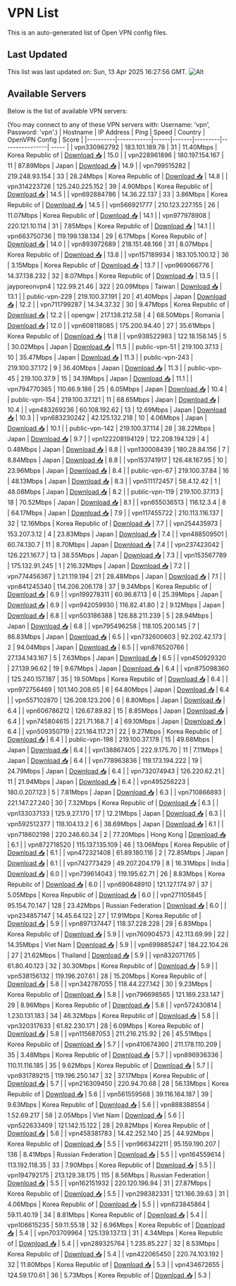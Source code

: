 # VPN List

This is an auto-generated list of Open VPN config files.

## Last Updated

This list was last updated on: Sun, 13 Apr 2025 16:27:56 GMT.
![Alt](https://repobeats.axiom.co/api/embed/186b98318ef1479477931607c1ad7d823f12451f.svg "Repobeats analytics image")

## Available Servers

Below is the list of available VPN servers:

(You may connect to any of these VPN servers with: Username: 'vpn', Password: 'vpn'.)
| Hostname | IP Address | Ping | Speed | Country | OpenVPN Config | Score |
|----------|------------|------|-------|---------|----------------| ----- |
| vpn330962792 | 183.101.189.78 | 31 | 11.40Mbps | Korea Republic of | [Download 📥](./configs/server_0_KR.ovpn) | 15.0 |
| vpn228961896 | 180.197.154.167 | 11 | 87.89Mbps | Japan | [Download 📥](./configs/server_1_JP.ovpn) | 14.9 |
| vpn799515282 | 219.248.93.154 | 33 | 28.24Mbps | Korea Republic of | [Download 📥](./configs/server_2_KR.ovpn) | 14.8 |
| vpn314223726 | 125.240.225.152 | 39 | 4.90Mbps | Korea Republic of | [Download 📥](./configs/server_3_KR.ovpn) | 14.5 |
| vpn692884786 | 14.36.22.137 | 33 | 3.86Mbps | Korea Republic of | [Download 📥](./configs/server_4_KR.ovpn) | 14.5 |
| vpn566921777 | 210.123.227.155 | 26 | 11.07Mbps | Korea Republic of | [Download 📥](./configs/server_5_KR.ovpn) | 14.1 |
| vpn977978908 | 220.121.10.114 | 31 | 7.85Mbps | Korea Republic of | [Download 📥](./configs/server_6_KR.ovpn) | 14.1 |
| vpn663750736 | 119.199.138.134 | 29 | 6.17Mbps | Korea Republic of | [Download 📥](./configs/server_7_KR.ovpn) | 14.0 |
| vpn893972689 | 218.151.48.166 | 31 | 8.07Mbps | Korea Republic of | [Download 📥](./configs/server_8_KR.ovpn) | 13.8 |
| vpn157189934 | 183.105.100.12 | 36 | 3.15Mbps | Korea Republic of | [Download 📥](./configs/server_9_KR.ovpn) | 13.7 |
| vpn969066776 | 14.37.138.232 | 32 | 8.07Mbps | Korea Republic of | [Download 📥](./configs/server_10_KR.ovpn) | 13.5 |
| jayporeonvpn4 | 122.99.21.46 | 322 | 20.09Mbps | Taiwan | [Download 📥](./configs/server_11_TW.ovpn) | 13.1 |
| public-vpn-229 | 219.100.37.191 | 20 | 41.40Mbps | Japan | [Download 📥](./configs/server_12_JP.ovpn) | 12.2 |
| vpn711799287 | 14.34.37.32 | 30 | 9.47Mbps | Korea Republic of | [Download 📥](./configs/server_13_KR.ovpn) | 12.2 |
| opengw | 217.138.212.58 | 4 | 68.50Mbps | Romania | [Download 📥](./configs/server_14_RO.ovpn) | 12.0 |
| vpn608118085 | 175.200.94.40 | 27 | 35.61Mbps | Korea Republic of | [Download 📥](./configs/server_15_KR.ovpn) | 11.8 |
| vpn938522983 | 122.18.158.145 | 5 | 30.02Mbps | Japan | [Download 📥](./configs/server_16_JP.ovpn) | 11.5 |
| public-vpn-51 | 219.100.37.13 | 10 | 35.47Mbps | Japan | [Download 📥](./configs/server_17_JP.ovpn) | 11.3 |
| public-vpn-243 | 219.100.37.172 | 9 | 36.40Mbps | Japan | [Download 📥](./configs/server_18_JP.ovpn) | 11.3 |
| public-vpn-45 | 219.100.37.9 | 15 | 34.19Mbps | Japan | [Download 📥](./configs/server_19_JP.ovpn) | 11.1 |
| vpn794770365 | 110.66.9.186 | 25 | 6.05Mbps | Japan | [Download 📥](./configs/server_20_JP.ovpn) | 10.4 |
| public-vpn-154 | 219.100.37.121 | 11 | 68.65Mbps | Japan | [Download 📥](./configs/server_21_JP.ovpn) | 10.4 |
| vpn483269236 | 60.108.192.62 | 13 | 12.69Mbps | Japan | [Download 📥](./configs/server_22_JP.ovpn) | 10.3 |
| vpn683230242 | 42.125.132.218 | 10 | 4.06Mbps | Japan | [Download 📥](./configs/server_23_JP.ovpn) | 10.1 |
| public-vpn-142 | 219.100.37.114 | 28 | 38.22Mbps | Japan | [Download 📥](./configs/server_24_JP.ovpn) | 9.7 |
| vpn122208194129 | 122.208.194.129 | 4 | 0.48Mbps | Japan | [Download 📥](./configs/server_25_JP.ovpn) | 8.8 |
| vpn130008439 | 180.28.84.156 | 7 | 8.84Mbps | Japan | [Download 📥](./configs/server_26_JP.ovpn) | 8.8 |
| vpn153741917 | 126.48.167.95 | 10 | 23.96Mbps | Japan | [Download 📥](./configs/server_27_JP.ovpn) | 8.4 |
| public-vpn-67 | 219.100.37.84 | 16 | 48.13Mbps | Japan | [Download 📥](./configs/server_28_JP.ovpn) | 8.3 |
| vpn511172457 | 58.4.12.42 | 1 | 48.08Mbps | Japan | [Download 📥](./configs/server_29_JP.ovpn) | 8.2 |
| public-vpn-119 | 219.100.37.113 | 18 | 70.52Mbps | Japan | [Download 📥](./configs/server_30_JP.ovpn) | 8.1 |
| vpn655036513 | 116.12.3.4 | 8 | 64.17Mbps | Japan | [Download 📥](./configs/server_31_JP.ovpn) | 7.9 |
| vpn117455722 | 210.113.116.137 | 32 | 12.16Mbps | Korea Republic of | [Download 📥](./configs/server_32_KR.ovpn) | 7.7 |
| vpn254435973 | 153.207.3.12 | 4 | 23.83Mbps | Japan | [Download 📥](./configs/server_33_JP.ovpn) | 7.4 |
| vpn488509501 | 60.74.130.7 | 11 | 8.70Mbps | Japan | [Download 📥](./configs/server_34_JP.ovpn) | 7.4 |
| vpn237423042 | 126.221.167.7 | 13 | 38.55Mbps | Japan | [Download 📥](./configs/server_35_JP.ovpn) | 7.3 |
| vpn153567789 | 175.132.91.245 | 1 | 216.32Mbps | Japan | [Download 📥](./configs/server_36_JP.ovpn) | 7.2 |
| vpn774456367 | 1.21.119.194 | 21 | 28.48Mbps | Japan | [Download 📥](./configs/server_37_JP.ovpn) | 7.1 |
| vpn841245340 | 114.206.206.178 | 37 | 9.34Mbps | Korea Republic of | [Download 📥](./configs/server_38_KR.ovpn) | 6.9 |
| vpn199278311 | 60.96.87.13 | 6 | 25.39Mbps | Japan | [Download 📥](./configs/server_39_JP.ovpn) | 6.9 |
| vpn942059930 | 116.82.41.80 | 2 | 9.12Mbps | Japan | [Download 📥](./configs/server_40_JP.ovpn) | 6.8 |
| vpn503186388 | 126.88.211.239 | 5 | 28.94Mbps | Japan | [Download 📥](./configs/server_41_JP.ovpn) | 6.8 |
| vpn795496258 | 118.105.200.145 | 7 | 86.83Mbps | Japan | [Download 📥](./configs/server_42_JP.ovpn) | 6.5 |
| vpn732600603 | 92.202.42.173 | 2 | 94.04Mbps | Japan | [Download 📥](./configs/server_43_JP.ovpn) | 6.5 |
| vpn876520766 | 27.134.143.167 | 5 | 7.63Mbps | Japan | [Download 📥](./configs/server_44_JP.ovpn) | 6.5 |
| vpn450929320 | 27.139.96.62 | 19 | 9.67Mbps | Japan | [Download 📥](./configs/server_45_JP.ovpn) | 6.4 |
| vpn875098360 | 125.240.157.187 | 35 | 19.50Mbps | Korea Republic of | [Download 📥](./configs/server_46_KR.ovpn) | 6.4 |
| vpn972756469 | 101.140.208.65 | 6 | 64.80Mbps | Japan | [Download 📥](./configs/server_47_JP.ovpn) | 6.4 |
| vpn557102870 | 126.208.123.206 | 6 | 8.80Mbps | Japan | [Download 📥](./configs/server_48_JP.ovpn) | 6.4 |
| vpn606786212 | 126.67.89.82 | 15 | 8.85Mbps | Japan | [Download 📥](./configs/server_49_JP.ovpn) | 6.4 |
| vpn745804615 | 221.71.168.7 | 4 | 69.10Mbps | Japan | [Download 📥](./configs/server_50_JP.ovpn) | 6.4 |
| vpn509350719 | 221.164.117.21 | 22 | 9.27Mbps | Korea Republic of | [Download 📥](./configs/server_51_KR.ovpn) | 6.4 |
| public-vpn-198 | 219.100.37.178 | 15 | 49.68Mbps | Japan | [Download 📥](./configs/server_52_JP.ovpn) | 6.4 |
| vpn138867405 | 222.9.175.70 | 11 | 7.11Mbps | Japan | [Download 📥](./configs/server_53_JP.ovpn) | 6.4 |
| vpn778963836 | 119.173.194.222 | 19 | 24.79Mbps | Japan | [Download 📥](./configs/server_54_JP.ovpn) | 6.4 |
| vpn732074943 | 126.220.62.21 | 11 | 21.94Mbps | Japan | [Download 📥](./configs/server_55_JP.ovpn) | 6.4 |
| vpn495256223 | 180.0.207.123 | 5 | 7.81Mbps | Japan | [Download 📥](./configs/server_56_JP.ovpn) | 6.3 |
| vpn710866893 | 221.147.27.240 | 30 | 7.32Mbps | Korea Republic of | [Download 📥](./configs/server_57_KR.ovpn) | 6.3 |
| vpn133037133 | 125.9.27.170 | 17 | 12.21Mbps | Japan | [Download 📥](./configs/server_58_JP.ovpn) | 6.3 |
| vpn592512377 | 118.104.13.2 | 6 | 38.69Mbps | Japan | [Download 📥](./configs/server_59_JP.ovpn) | 6.1 |
| vpn718602198 | 220.246.60.34 | 2 | 77.20Mbps | Hong Kong | [Download 📥](./configs/server_60_HK.ovpn) | 6.1 |
| vpn872718520 | 115.137.135.109 | 46 | 13.06Mbps | Korea Republic of | [Download 📥](./configs/server_61_KR.ovpn) | 6.1 |
| vpn472321408 | 61.89.180.116 | 2 | 72.85Mbps | Japan | [Download 📥](./configs/server_62_JP.ovpn) | 6.1 |
| vpn742773429 | 49.207.204.179 | 8 | 16.31Mbps | India | [Download 📥](./configs/server_63_IN.ovpn) | 6.0 |
| vpn739614043 | 119.195.62.71 | 26 | 8.83Mbps | Korea Republic of | [Download 📥](./configs/server_64_KR.ovpn) | 6.0 |
| vpn690648910 | 121.127.174.97 | 37 | 5.05Mbps | Korea Republic of | [Download 📥](./configs/server_65_KR.ovpn) | 6.0 |
| vpn271105845 | 95.154.70.147 | 128 | 23.42Mbps | Russian Federation | [Download 📥](./configs/server_66_RU.ovpn) | 6.0 |
| vpn234857147 | 14.45.64.122 | 27 | 17.91Mbps | Korea Republic of | [Download 📥](./configs/server_67_KR.ovpn) | 5.9 |
| vpn897137447 | 118.37.228.228 | 29 | 6.83Mbps | Korea Republic of | [Download 📥](./configs/server_68_KR.ovpn) | 5.9 |
| vpn760904573 | 42.113.69.99 | 22 | 14.35Mbps | Viet Nam | [Download 📥](./configs/server_69_VN.ovpn) | 5.9 |
| vpn699885247 | 184.22.104.26 | 27 | 21.62Mbps | Thailand | [Download 📥](./configs/server_70_TH.ovpn) | 5.9 |
| vpn832071765 | 61.80.40.123 | 32 | 30.30Mbps | Korea Republic of | [Download 📥](./configs/server_71_KR.ovpn) | 5.9 |
| vpn538156132 | 119.196.207.61 | 28 | 15.20Mbps | Korea Republic of | [Download 📥](./configs/server_72_KR.ovpn) | 5.8 |
| vpn342787055 | 118.44.227.142 | 30 | 9.23Mbps | Korea Republic of | [Download 📥](./configs/server_73_KR.ovpn) | 5.8 |
| vpn796698565 | 121.169.233.147 | 29 | 8.96Mbps | Korea Republic of | [Download 📥](./configs/server_74_KR.ovpn) | 5.8 |
| vpn572430814 | 1.230.131.183 | 34 | 46.32Mbps | Korea Republic of | [Download 📥](./configs/server_75_KR.ovpn) | 5.8 |
| vpn320317633 | 61.82.230.171 | 28 | 6.09Mbps | Korea Republic of | [Download 📥](./configs/server_76_KR.ovpn) | 5.8 |
| vpn115687053 | 211.216.215.92 | 26 | 45.51Mbps | Korea Republic of | [Download 📥](./configs/server_77_KR.ovpn) | 5.7 |
| vpn410674360 | 211.178.110.209 | 35 | 3.48Mbps | Korea Republic of | [Download 📥](./configs/server_78_KR.ovpn) | 5.7 |
| vpn896936336 | 110.11.116.185 | 35 | 9.62Mbps | Korea Republic of | [Download 📥](./configs/server_79_KR.ovpn) | 5.7 |
| vpn931789215 | 119.196.250.147 | 32 | 37.17Mbps | Korea Republic of | [Download 📥](./configs/server_80_KR.ovpn) | 5.7 |
| vpn216309450 | 220.94.70.68 | 28 | 56.13Mbps | Korea Republic of | [Download 📥](./configs/server_81_KR.ovpn) | 5.6 |
| vpn561559568 | 39.116.164.187 | 39 | 9.63Mbps | Korea Republic of | [Download 📥](./configs/server_82_KR.ovpn) | 5.6 |
| vpn888388554 | 1.52.69.217 | 58 | 2.05Mbps | Viet Nam | [Download 📥](./configs/server_83_VN.ovpn) | 5.6 |
| vpn522633409 | 121.142.15.122 | 28 | 29.82Mbps | Korea Republic of | [Download 📥](./configs/server_84_KR.ovpn) | 5.6 |
| vpn458381783 | 14.42.252.140 | 25 | 44.92Mbps | Korea Republic of | [Download 📥](./configs/server_85_KR.ovpn) | 5.5 |
| vpn966342211 | 95.159.190.207 | 136 | 8.41Mbps | Russian Federation | [Download 📥](./configs/server_86_RU.ovpn) | 5.5 |
| vpn164559614 | 113.192.118.35 | 33 | 7.90Mbps | Korea Republic of | [Download 📥](./configs/server_87_KR.ovpn) | 5.5 |
| vpn194792175 | 213.129.38.175 | 115 | 8.56Mbps | Russian Federation | [Download 📥](./configs/server_88_RU.ovpn) | 5.5 |
| vpn162151932 | 220.120.196.94 | 31 | 27.87Mbps | Korea Republic of | [Download 📥](./configs/server_89_KR.ovpn) | 5.5 |
| vpn298382331 | 121.166.39.63 | 31 | 4.06Mbps | Korea Republic of | [Download 📥](./configs/server_90_KR.ovpn) | 5.5 |
| vpn623845864 | 59.11.40.19 | 34 | 8.81Mbps | Korea Republic of | [Download 📥](./configs/server_91_KR.ovpn) | 5.4 |
| vpn106615235 | 59.11.55.18 | 32 | 6.96Mbps | Korea Republic of | [Download 📥](./configs/server_92_KR.ovpn) | 5.4 |
| vpn703709964 | 125.139.137.13 | 31 | 4.34Mbps | Korea Republic of | [Download 📥](./configs/server_93_KR.ovpn) | 5.4 |
| vpn289325764 | 1.235.85.227 | 32 | 8.53Mbps | Korea Republic of | [Download 📥](./configs/server_94_KR.ovpn) | 5.4 |
| vpn422065450 | 220.74.103.192 | 32 | 11.80Mbps | Korea Republic of | [Download 📥](./configs/server_95_KR.ovpn) | 5.3 |
| vpn434672655 | 124.59.170.61 | 36 | 5.73Mbps | Korea Republic of | [Download 📥](./configs/server_96_KR.ovpn) | 5.3 |
